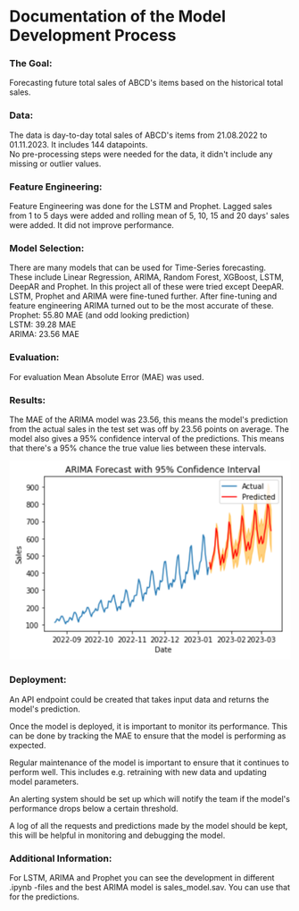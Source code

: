 # Documentation of the Model Development Process

### The Goal:
Forecasting future total sales of ABCD's items based on the historical total sales.

### Data:  
The data is day-to-day total sales of ABCD's items from 21.08.2022 to 01.11.2023. It includes 144 datapoints.  
No pre-processing steps were needed for the data, it didn't include any missing or outlier values.  

### Feature Engineering:  
Feature Engineering was done for the LSTM and Prophet. Lagged sales from 1 to 5 days were added and rolling mean of 5, 10, 15 and 20 days' sales were added. It did not improve performance.  

### Model Selection:
There are many models that can be used for Time-Series forecasting. These include Linear Regression, ARIMA, Random Forest, XGBoost,
LSTM, DeepAR and Prophet. In this project all of these were tried except DeepAR. LSTM, Prophet and ARIMA were fine-tuned further. After fine-tuning and feature engineering ARIMA turned out to be the most accurate of these.  
Prophet: 55.80 MAE (and odd looking prediction)  
LSTM: 39.28 MAE  
ARIMA: 23.56 MAE  

### Evaluation:
For evaluation Mean Absolute Error (MAE) was used.

### Results:
The MAE of the ARIMA model was 23.56, this means the model's prediction from the actual sales in the test set was off by 23.56 points on average. The model also gives a 95% confidence interval of the predictions. This means that there's a 95% chance the true value lies between these intervals.  

![Predictions](best_model_lineplot.png)

### Deployment:
An API endpoint could be created that takes input data and returns the model's prediction.

Once the model is deployed, it is important to monitor its performance. This can be done by tracking the MAE to ensure that the model is performing as expected.

Regular maintenance of the model is important to ensure that it continues to perform well. This includes e.g. retraining with new data and updating model parameters.

An alerting system should be set up which will notify the team if the model's performance drops below a certain threshold.

A log of all the requests and predictions made by the model should be kept, this will be helpful in monitoring and debugging the model.

### Additional Information:
For LSTM, ARIMA and Prophet you can see the development in different .ipynb -files and the best ARIMA model is sales_model.sav. You can use that for the predictions.
